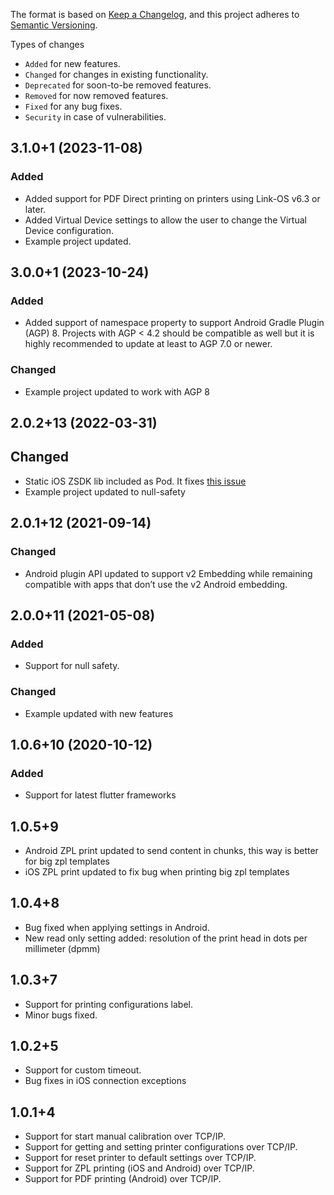 The format is based on [Keep a Changelog](https://keepachangelog.com/en/1.0.0/),
and this project adheres to [Semantic Versioning](https://semver.org/spec/v2.0.0.html).

Types of changes
- `Added` for new features.
- `Changed` for changes in existing functionality.
- `Deprecated` for soon-to-be removed features.
- `Removed` for now removed features.
- `Fixed` for any bug fixes.
- `Security` in case of vulnerabilities.

## 3.1.0+1 (2023-11-08)
### Added
- Added support for PDF Direct printing on printers using Link-OS v6.3 or later.
- Added Virtual Device settings to allow the user to change the Virtual Device configuration.
- Example project updated.

## 3.0.0+1 (2023-10-24)
### Added
- Added support of namespace property to support Android Gradle Plugin (AGP) 8. Projects with AGP < 4.2 should be compatible as well but it is highly recommended to update at least to AGP 7.0 or newer.

### Changed
- Example project updated to work with AGP 8

## 2.0.2+13 (2022-03-31)
## Changed
- Static iOS ZSDK lib included as Pod. It fixes [this issue](https://github.com/luis901101/zsdk/issues/1)  
- Example project updated to null-safety

## 2.0.1+12 (2021-09-14)
### Changed
- Android plugin API updated to support v2 Embedding while remaining compatible with apps that don’t use the v2 Android embedding.

## 2.0.0+11 (2021-05-08)
### Added
- Support for null safety.

### Changed
- Example updated with new features

## 1.0.6+10 (2020-10-12)
### Added
- Support for latest flutter frameworks

## 1.0.5+9
* Android ZPL print updated to send content in chunks, this way is better for big zpl templates
* iOS ZPL print updated to fix bug when printing big zpl templates

## 1.0.4+8
* Bug fixed when applying settings in Android.
* New read only setting added: resolution of the print head in dots per millimeter (dpmm)

## 1.0.3+7
* Support for printing configurations label.
* Minor bugs fixed.


## 1.0.2+5
* Support for custom timeout.
* Bug fixes in iOS connection exceptions


## 1.0.1+4
* Support for start manual calibration over TCP/IP.
* Support for getting and setting printer configurations over TCP/IP.
* Support for reset printer to default settings over TCP/IP.
* Support for ZPL printing (iOS and Android) over TCP/IP.
* Support for PDF printing (Android) over TCP/IP.